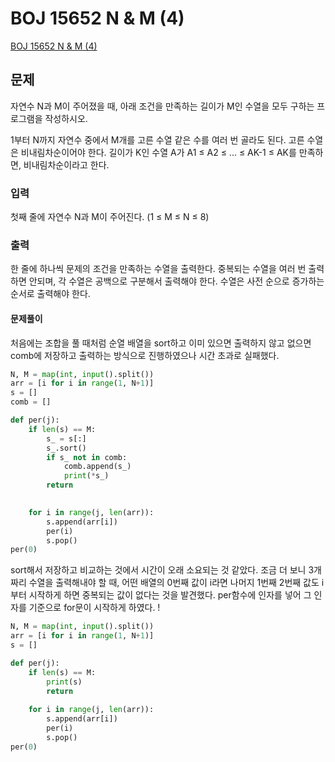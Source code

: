 # BOJ 15652 N & M (4)
[BOJ 15652 N & M (4)](https://www.acmicpc.net/problem/15652)

## 문제
자연수 N과 M이 주어졌을 때, 아래 조건을 만족하는 길이가 M인 수열을 모두 구하는 프로그램을 작성하시오.

1부터 N까지 자연수 중에서 M개를 고른 수열
같은 수를 여러 번 골라도 된다.
고른 수열은 비내림차순이어야 한다.
길이가 K인 수열 A가 A1 ≤ A2 ≤ ... ≤ AK-1 ≤ AK를 만족하면, 비내림차순이라고 한다.
### 입력
첫째 줄에 자연수 N과 M이 주어진다. (1 ≤ M ≤ N ≤ 8)

### 출력
한 줄에 하나씩 문제의 조건을 만족하는 수열을 출력한다. 중복되는 수열을 여러 번 출력하면 안되며, 각 수열은 공백으로 구분해서 출력해야 한다.
수열은 사전 순으로 증가하는 순서로 출력해야 한다.

#### 문제풀이
처음에는 조합을 풀 때처럼 순열 배열을 sort하고 이미 있으면 출력하지 않고 없으면  comb에 저장하고 출력하는 방식으로 진행하였으나 시간 초과로 실패했다. 
```python
N, M = map(int, input().split())
arr = [i for i in range(1, N+1)]
s = []
comb = []

def per(j):
    if len(s) == M:
        s_ = s[:]
        s_.sort()
        if s_ not in comb:
            comb.append(s_)
            print(*s_)
        return

        
    for i in range(j, len(arr)):
        s.append(arr[i])
        per(i)
        s.pop()
per(0)
```
sort해서 저장하고 비교하는 것에서 시간이 오래 소요되는 것 같았다. 조금 더 보니 3개짜리 수열을 출력해내야 할 때, 어떤 배열의 0번째 값이 i라면 나머지 1번째 2번째 값도 i부터 시작하게 하면 중복되는 값이 없다는 것을 발견했다. 
per함수에 인자를 넣어 그 인자를 기준으로 for문이 시작하게 하였다. ! 
```python
N, M = map(int, input().split())
arr = [i for i in range(1, N+1)]
s = []

def per(j):
    if len(s) == M:
        print(s)
        return
        
    for i in range(j, len(arr)):
        s.append(arr[i])
        per(i)
        s.pop()
per(0)
```